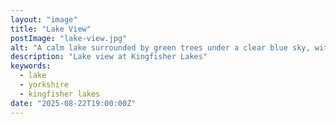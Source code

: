 ```yaml
---
layout: "image"
title: "Lake View"
postImage: "lake-view.jpg"
alt: "A calm lake surrounded by green trees under a clear blue sky, with lily pads floating on the water."
description: "Lake view at Kingfisher Lakes"
keywords:
  - lake
  - yorkshire
  - kingfisher lakes
date: "2025-08-22T19:00:00Z"
---
```

